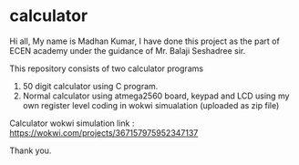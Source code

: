 # calculator

Hi all,
My name is Madhan Kumar, I have done this project as the part of ECEN academy under the guidance of Mr. Balaji Seshadree sir.

This repository consists of two calculator programs
1. 50 digit calculator using C program.
2. Normal calculator using atmega2560 board, keypad and LCD using my own register level coding in wokwi simualation (uploaded as zip file)

Calculator wokwi simulation link : https://wokwi.com/projects/367157975952347137

Thank you.
